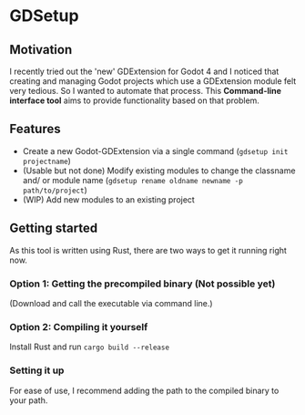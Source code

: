 
# GDSetup

## Motivation

I recently tried out the 'new' GDExtension for Godot 4 and I noticed that creating and managing Godot projects which use a GDExtension module felt very tedious. So I wanted to automate that process.
This **Command-line interface tool** aims to provide functionality based on that problem.

## Features

- Create a new Godot-GDExtension via a single command (`gdsetup init projectname`)
- (Usable but not done) Modify existing modules to change the classname and/ or module name (`gdsetup rename oldname newname -p path/to/project`)
- (WIP) Add new modules to an existing project

## Getting started

As this tool is written using Rust, there are two ways to get it running right now.

### Option 1: Getting the precompiled binary (Not possible yet)

(Download and call the executable via command line.)

### Option 2: Compiling it yourself

Install Rust and run `cargo build --release`

### Setting it up

For ease of use, I recommend adding the path to the compiled binary to your path.